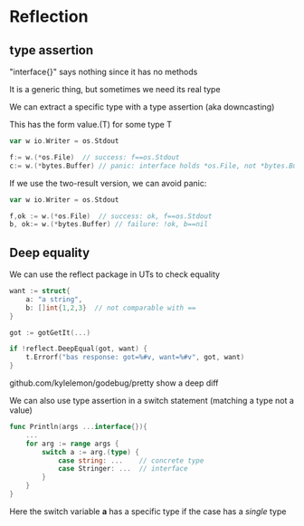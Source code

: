 # Reflection

## type assertion

"interface{}" says nothing since it has no methods

It is a generic thing, but sometimes we need its real type

We can extract a specific type with a type assertion (aka downcasting)

This has the form value.(T) for some type T

```go
var w io.Writer = os.Stdout

f:= w.(*os.File)  // success: f==os.Stdout
c:= w.(*bytes.Buffer) // panic: interface holds *os.File, not *bytes.Buffer
```

If we use the two-result version, we can avoid panic:

```go
var w io.Writer = os.Stdout

f,ok := w.(*os.File)  // success: ok, f==os.Stdout
b, ok:= w.(*bytes.Buffer) // failure: !ok, b==nil
```

## Deep equality

We can use the reflect package in UTs to check equality

```go
want := struct{
    a: "a string",
    b: []int{1,2,3}  // not comparable with == 
}

got := gotGetIt(...)

if !reflect.DeepEqual(got, want) {
    t.Errorf("bas response: got=%#v, want=%#v", got, want)
}
```

github.com/kylelemon/godebug/pretty show a deep diff

We can also use type assertion in a switch statement (matching a type not a value)

```go
func Println(args ...interface{}){
    ...
    for arg := range args {
        switch a := arg.(type) {
            case string: ...    // concrete type
            case Stringer: ...  // interface
        }
    }
}
```

Here the switch variable **a** has a specific type if the case has a *single* type

